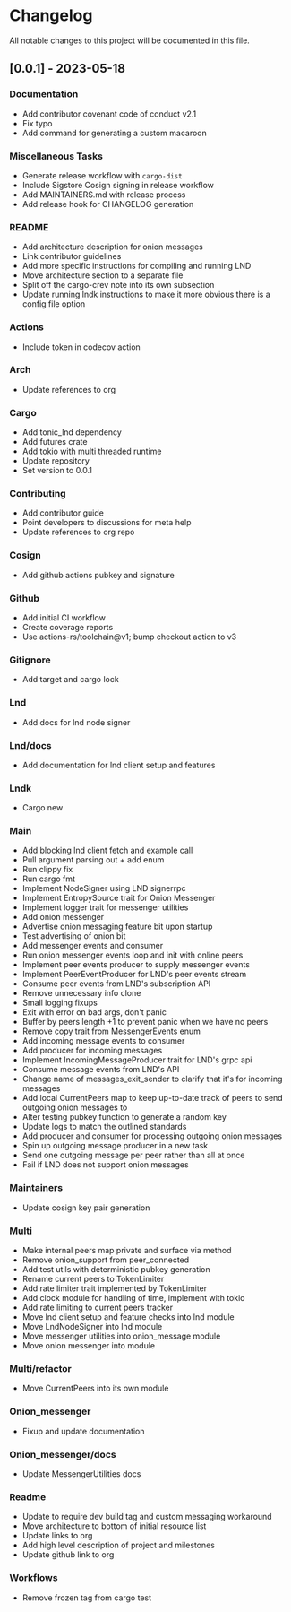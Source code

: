 # Changelog

All notable changes to this project will be documented in this file.

## [0.0.1] - 2023-05-18

### Documentation

- Add contributor covenant code of conduct v2.1
- Fix typo
- Add command for generating a custom macaroon

### Miscellaneous Tasks

- Generate release workflow with `cargo-dist`
- Include Sigstore Cosign signing in release workflow
- Add MAINTAINERS.md with release process
- Add release hook for CHANGELOG generation

### README

- Add architecture description for onion messages
- Link contributor guidelines
- Add more specific instructions for compiling and running LND
- Move architecture section to a separate file
- Split off the cargo-crev note into its own subsection
- Update running lndk instructions to make it more obvious there is a config file option

### Actions

- Include token in codecov action

### Arch

- Update references to org

### Cargo

- Add tonic_lnd dependency
- Add futures crate
- Add tokio with multi threaded runtime
- Update repository
- Set version to 0.0.1

### Contributing

- Add contributor guide
- Point developers to discussions for meta help
- Update references to org repo

### Cosign

- Add github actions pubkey and signature

### Github

- Add initial CI workflow
- Create coverage reports
- Use actions-rs/toolchain@v1; bump checkout action to v3

### Gitignore

- Add target and cargo lock

### Lnd

- Add docs for lnd node signer

### Lnd/docs

- Add documentation for lnd client setup and features

### Lndk

- Cargo new

### Main

- Add blocking lnd client fetch and example call
- Pull argument parsing out + add enum
- Run clippy fix
- Run cargo fmt
- Implement NodeSigner using LND signerrpc
- Implement EntropySource trait for Onion Messenger
- Implement logger trait for messenger utilities
- Add onion messenger
- Advertise onion messaging feature bit upon startup
- Test advertising of onion bit
- Add messenger events and consumer
- Run onion messenger events loop and init with online peers
- Implement peer events producer to supply messenger events
- Implement PeerEventProducer for LND's peer events stream
- Consume peer events from LND's subscription API
- Remove unnecessary info clone
- Small logging fixups
- Exit with error on bad args, don't panic
- Buffer by peers length +1 to prevent panic when we have no peers
- Remove copy trait from MessengerEvents enum
- Add incoming message events to consumer
- Add producer for incoming messages
- Implement IncomingMessageProducer trait for LND's grpc api
- Consume message events from LND's API
- Change name of messages_exit_sender to clarify that it's for incoming messages
- Add local CurrentPeers map to keep up-to-date track of peers to send outgoing onion messages to
- Alter testing pubkey function to generate a random key
- Update logs to match the outlined standards
- Add producer and consumer for processing outgoing onion messages
- Spin up outgoing message producer in a new task
- Send one outgoing message per peer rather than all at once
- Fail if LND does not support onion messages

### Maintainers

- Update cosign key pair generation

### Multi

- Make internal peers map private and surface via method
- Remove onion_support from peer_connected
- Add test utils with deterministic pubkey generation
- Rename current peers to TokenLimiter
- Add rate limiter trait implemented by TokenLimiter
- Add clock module for handling of time, implement with tokio
- Add rate limiting to current peers tracker
- Move lnd client setup and feature checks into lnd module
- Move LndNodeSigner into lnd module
- Move messenger utilities into onion_message module
- Move onion messenger into module

### Multi/refactor

- Move CurrentPeers into its own module

### Onion_messenger

- Fixup and update documentation

### Onion_messenger/docs

- Update MessengerUtilities docs

### Readme

- Update to require dev build tag and custom messaging workaround
- Move architecture to bottom of initial resource list
- Update links to org
- Add high level description of project and milestones
- Update github link to org

### Workflows

- Remove frozen tag from cargo test


